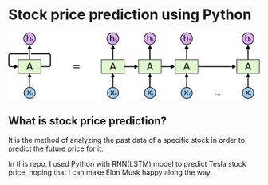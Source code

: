 # Stock price prediction using Python

![RNN](RNN.png)

## What is stock price prediction?

It is the method of analyzing the past data of a specific stock in order to predict the future price for it.

In this repo, I used Python with RNN(LSTM) model to predict Tesla stock price, hoping that I can make Elon Musk happy along the way.
